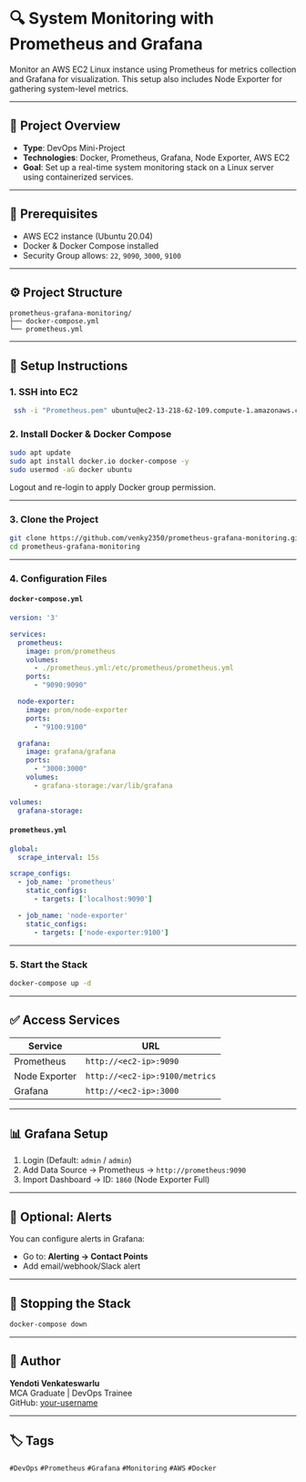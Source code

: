 
# 🔍 System Monitoring with Prometheus and Grafana

Monitor an AWS EC2 Linux instance using Prometheus for metrics collection and Grafana for visualization. This setup also includes Node Exporter for gathering system-level metrics.

---

## 📌 Project Overview

- **Type**: DevOps Mini-Project  
- **Technologies**: Docker, Prometheus, Grafana, Node Exporter, AWS EC2  
- **Goal**: Set up a real-time system monitoring stack on a Linux server using containerized services.

---

## 🧰 Prerequisites

- AWS EC2 instance (Ubuntu 20.04)
- Docker & Docker Compose installed
- Security Group allows: `22`, `9090`, `3000`, `9100`

---

## ⚙️ Project Structure

```
prometheus-grafana-monitoring/
├── docker-compose.yml
└── prometheus.yml
```

---

## 🧾 Setup Instructions

### 1. SSH into EC2

```bash
 ssh -i "Prometheus.pem" ubuntu@ec2-13-218-62-109.compute-1.amazonaws.com
```

### 2. Install Docker & Docker Compose

```bash
sudo apt update
sudo apt install docker.io docker-compose -y
sudo usermod -aG docker ubuntu
```

Logout and re-login to apply Docker group permission.

---

### 3. Clone the Project

```bash
git clone https://github.com/venky2350/prometheus-grafana-monitoring.git
cd prometheus-grafana-monitoring
```

---

### 4. Configuration Files

#### `docker-compose.yml`

```yaml
version: '3'

services:
  prometheus:
    image: prom/prometheus
    volumes:
      - ./prometheus.yml:/etc/prometheus/prometheus.yml
    ports:
      - "9090:9090"

  node-exporter:
    image: prom/node-exporter
    ports:
      - "9100:9100"

  grafana:
    image: grafana/grafana
    ports:
      - "3000:3000"
    volumes:
      - grafana-storage:/var/lib/grafana

volumes:
  grafana-storage:
```

#### `prometheus.yml`

```yaml
global:
  scrape_interval: 15s

scrape_configs:
  - job_name: 'prometheus'
    static_configs:
      - targets: ['localhost:9090']

  - job_name: 'node-exporter'
    static_configs:
      - targets: ['node-exporter:9100']
```

---

### 5. Start the Stack

```bash
docker-compose up -d
```

---

## ✅ Access Services

| Service       | URL                            |
|---------------|---------------------------------|
| Prometheus    | `http://<ec2-ip>:9090`         |
| Node Exporter | `http://<ec2-ip>:9100/metrics` |
| Grafana       | `http://<ec2-ip>:3000`         |

---

## 📊 Grafana Setup

1. Login (Default: `admin` / `admin`)
2. Add Data Source → Prometheus → `http://prometheus:9090`
3. Import Dashboard → ID: `1860` (Node Exporter Full)

---

## 🚨 Optional: Alerts

You can configure alerts in Grafana:
- Go to: **Alerting → Contact Points**
- Add email/webhook/Slack alert

---

## 🧹 Stopping the Stack

```bash
docker-compose down
```

---

## 📎 Author

**Yendoti Venkateswarlu**  
MCA Graduate | DevOps Trainee  
GitHub: [your-username](https://github.com/venky2350)

---

## 🏷️ Tags

`#DevOps` `#Prometheus` `#Grafana` `#Monitoring` `#AWS` `#Docker`
